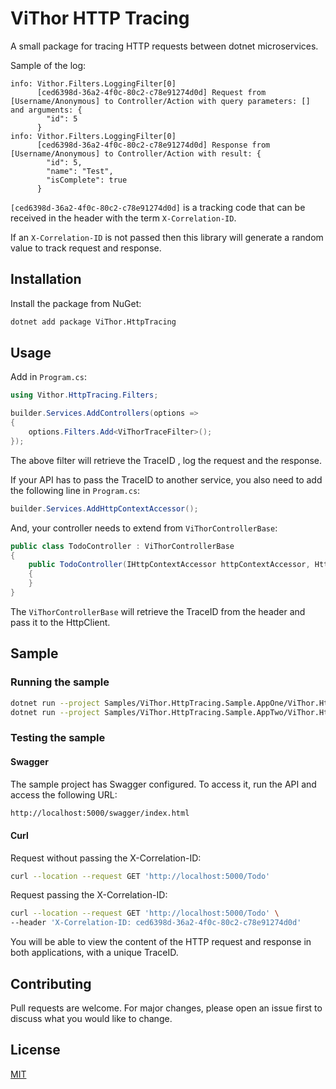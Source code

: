 # ViThor HTTP Tracing

A small package for tracing HTTP requests between dotnet microservices.

Sample of the log:

```shell
info: Vithor.Filters.LoggingFilter[0]
      [ced6398d-36a2-4f0c-80c2-c78e91274d0d] Request from [Username/Anonymous] to Controller/Action with query parameters: [] and arguments: {
        "id": 5
      }
info: Vithor.Filters.LoggingFilter[0]
      [ced6398d-36a2-4f0c-80c2-c78e91274d0d] Response from [Username/Anonymous] to Controller/Action with result: {
        "id": 5,
        "name": "Test",
        "isComplete": true
      }
```

`[ced6398d-36a2-4f0c-80c2-c78e91274d0d]` is a tracking code that can be received in the header with the term `X-Correlation-ID`.

If an `X-Correlation-ID` is not passed then this library will generate a random value to track request and response.


## Installation

Install the package from NuGet:

```bash
dotnet add package ViThor.HttpTracing
```


## Usage

Add in `Program.cs`:

```csharp
using Vithor.HttpTracing.Filters;

builder.Services.AddControllers(options =>
{
    options.Filters.Add<ViThorTraceFilter>();
});
```

The above filter will retrieve the TraceID , log the request and the response.

If your API has to pass the TraceID to another service, you also need to add the following line in `Program.cs`:

```csharp
builder.Services.AddHttpContextAccessor();
```

And, your controller needs to extend from `ViThorControllerBase`:
  
```csharp
public class TodoController : ViThorControllerBase
{
    public TodoController(IHttpContextAccessor httpContextAccessor, HttpClient httpClient) : base(httpContextAccessor, httpClient)
    {
    }
}
```

The `ViThorControllerBase` will retrieve the TraceID from the header and pass it to the HttpClient.



## Sample 

### Running the sample

```bash
dotnet run --project Samples/ViThor.HttpTracing.Sample.AppOne/ViThor.HttpTracing.Sample.AppOne.csproj
dotnet run --project Samples/ViThor.HttpTracing.Sample.AppTwo/ViThor.HttpTracing.Sample.AppTwo.csproj
```

### Testing the sample

#### Swagger

The sample project has Swagger configured. To access it, run the API and access the following URL:

```bash
http://localhost:5000/swagger/index.html
```

#### Curl

Request without passing the X-Correlation-ID:

```bash
curl --location --request GET 'http://localhost:5000/Todo'
```

Request passing the X-Correlation-ID:

```bash
curl --location --request GET 'http://localhost:5000/Todo' \
--header 'X-Correlation-ID: ced6398d-36a2-4f0c-80c2-c78e91274d0d'
```

You will be able to view the content of the HTTP request and response in both applications, with a unique TraceID.



## Contributing

Pull requests are welcome. For major changes, please open an issue first to discuss what you would like to change.


## License

[MIT](https://choosealicense.com/licenses/mit/)